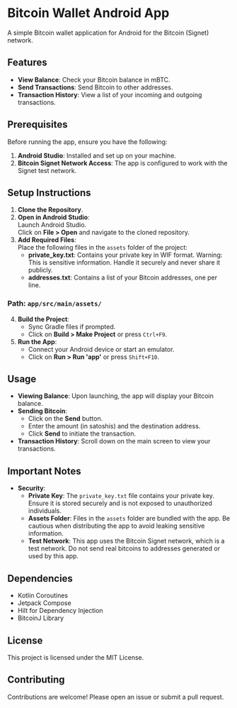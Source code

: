 # Bitcoin Wallet Android App

A simple Bitcoin wallet application for Android for the Bitcoin (Signet) network.

## Features

- **View Balance**: Check your Bitcoin balance in mBTC.
- **Send Transactions**: Send Bitcoin to other addresses.
- **Transaction History**: View a list of your incoming and outgoing transactions.

## Prerequisites

Before running the app, ensure you have the following:

1. **Android Studio**: Installed and set up on your machine.
2. **Bitcoin Signet Network Access**: The app is configured to work with the Signet test network.

## Setup Instructions

1. **Clone the Repository**.
2. **Open in Android Studio**:  
   Launch Android Studio.  
   Click on **File > Open** and navigate to the cloned repository.
3. **Add Required Files**:  
   Place the following files in the `assets` folder of the project:
    - **private_key.txt**: Contains your private key in WIF format. Warning: This is sensitive information. Handle it securely and never share it publicly.
    - **addresses.txt**: Contains a list of your Bitcoin addresses, one per line.

### Path: `app/src/main/assets/`

4. **Build the Project**:
    - Sync Gradle files if prompted.
    - Click on **Build > Make Project** or press `Ctrl+F9`.
5. **Run the App**:
    - Connect your Android device or start an emulator.
    - Click on **Run > Run 'app'** or press `Shift+F10`.

## Usage

- **Viewing Balance**: Upon launching, the app will display your Bitcoin balance.
- **Sending Bitcoin**:
    - Click on the **Send** button.
    - Enter the amount (in satoshis) and the destination address.
    - Click **Send** to initiate the transaction.
- **Transaction History**: Scroll down on the main screen to view your transactions.

## Important Notes

- **Security**:
    - **Private Key**: The `private_key.txt` file contains your private key. Ensure it is stored securely and is not exposed to unauthorized individuals.
    - **Assets Folder**: Files in the `assets` folder are bundled with the app. Be cautious when distributing the app to avoid leaking sensitive information.
    - **Test Network**: This app uses the Bitcoin Signet network, which is a test network. Do not send real bitcoins to addresses generated or used by this app.

## Dependencies

- Kotlin Coroutines
- Jetpack Compose
- Hilt for Dependency Injection
- BitcoinJ Library

## License

This project is licensed under the MIT License.

## Contributing

Contributions are welcome! Please open an issue or submit a pull request.